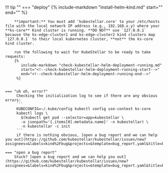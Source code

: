 <!--deploy-your-kubestellar-core-component-kind-start-->
!!! tip ""
    === "deploy"
         {%
           include-markdown "install-helm-kind.md"
           start="<!--install-helm-kind-start-->"
           end="<!--install-helm-kind-end-->"
         %}

        **important:** You must add 'kubestellar.core' to your /etc/hosts file with the local network IP address (e.g., 192.168.x.y) where your **ks-core** Kind cluster is running. **DO NOT** use `127.0.0.1` because the ks-edge-cluster1 and ks-edge-cluster2 kind clusters map `127.0.0.1` to their local kubernetes cluster, **not** the ks-core kind cluster.

        run the following to wait for KubeStellar to be ready to take requests:
        {%
           include-markdown "check-kubestellar-helm-deployment-running.md"
           start="<!--check-kubestellar-helm-deployment-running-start-->"
           end="<!--check-kubestellar-helm-deployment-running-end-->"
         %}

         
    === "uh oh, error?"
         Checking the initialization log to see if there are any obvious errors:
         ```
         KUBECONFIG=~/.kube/config kubectl config use-context ks-core  
         kubectl logs \
           $(kubectl get pod --selector=app=kubestellar \
           -o jsonpath='{.items[0].metadata.name}' -n kubestellar) \
           -n kubestellar -c init
         ```
         if there is nothing obvious, [open a bug report and we can help you out](https://github.com/kubestellar/kubestellar/issues/new?assignees=&labels=kind%2Fbug&projects=&template=bug_report.yaml&title=bug%3A+)
    
    === "open a bug report"
        Stuck? [open a bug report and we can help you out](https://github.com/kubestellar/kubestellar/issues/new?assignees=&labels=kind%2Fbug&projects=&template=bug_report.yaml&title=bug%3A+)
<!--deploy-your-kubestellar-core-component-kind-end-->